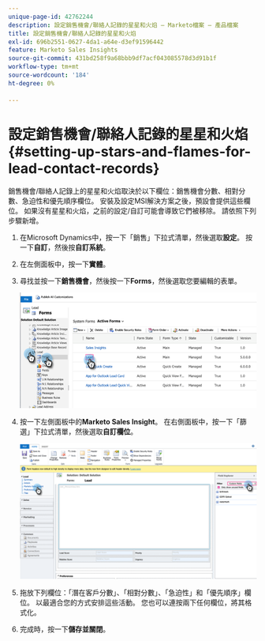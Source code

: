 ```yaml
---
unique-page-id: 42762244
description: 設定銷售機會/聯絡人記錄的星星和火焰 — Marketo檔案 — 產品檔案
title: 設定銷售機會/聯絡人記錄的星星和火焰
exl-id: 696b2551-0627-4da1-a64e-d3ef91596442
feature: Marketo Sales Insights
source-git-commit: 431bd258f9a68bbb9df7acf043085578d3d91b1f
workflow-type: tm+mt
source-wordcount: '184'
ht-degree: 0%

---
```


# 設定銷售機會/聯絡人記錄的星星和火焰 {#setting-up-stars-and-flames-for-lead-contact-records}

銷售機會/聯絡人記錄上的星星和火焰取決於以下欄位：銷售機會分數、相對分數、急迫性和優先順序欄位。 安裝及設定MSI解決方案之後，預設會提供這些欄位。 如果沒有星星和火焰，之前的設定/自訂可能會導致它們被移除。 請依照下列步驟新增。

1. 在Microsoft Dynamics中，按一下「銷售」下拉式清單，然後選取&#x200B;**設定**。 按一下&#x200B;**自訂**，然後按&#x200B;**自訂系統**。

1. 在左側面板中，按一下&#x200B;**實體**。

1. 尋找並按一下&#x200B;**銷售機會**，然後按一下&#x200B;**Forms**，然後選取您要編輯的表單。

   ![](assets/setting-up-stars-and-flames-for-lead-contact-records-1.png)

1. 按一下左側面板中的&#x200B;**Marketo Sales Insight**。 在右側面板中，按一下「篩選」下拉式清單，然後選取&#x200B;**自訂欄位**。

   ![](assets/setting-up-stars-and-flames-for-lead-contact-records-2.png)

1. 拖放下列欄位：「潛在客戶分數」、「相對分數」、「急迫性」和「優先順序」欄位。 以最適合您的方式安排這些活動。 您也可以連按兩下任何欄位，將其格式化。

1. 完成時，按一下&#x200B;**儲存並關閉**。

